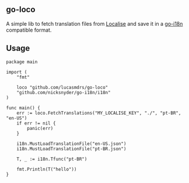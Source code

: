 ## go-loco

A simple lib to fetch translation files from [Localise](https://localise.biz/) and save it in a [go-i18n](https://github.com/nicksnyder/go-i18n) compatible format.

## Usage

```golang
package main

import (
	"fmt"

	loco "github.com/lucasmdrs/go-loco"
	"github.com/nicksnyder/go-i18n/i18n"
)

func main() {
	err := loco.FetchTranslations("MY_LOCALISE_KEY", "./", "pt-BR", "en-US")
	if err != nil {
		panic(err)
	}

	i18n.MustLoadTranslationFile("en-US.json")
	i18n.MustLoadTranslationFile("pt-BR.json")

	T, _ := i18n.Tfunc("pt-BR")

	fmt.Println(T("hello"))
}
```